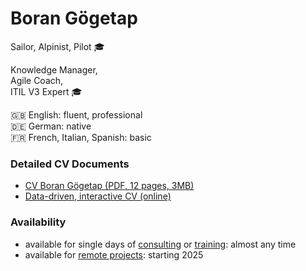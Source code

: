 # Boran Gögetap

Sailor, Alpinist, Pilot 🎓

Knowledge Manager,<br>
Agile Coach,<br>
ITIL V3 Expert 🎓

🇬🇧 English: fluent, professional<br>
🇩🇪 German: native<br>
🇫🇷 French, Italian, Spanish: basic

### Detailed CV Documents

* [CV Boran Gögetap (PDF, 12 pages, 3MB)](/cv/CV_Boran_Goegetap.pdf)
* [Data-driven, interactive CV (online)](https://bogo.observablehq.cloud/1/cv)

### Availability

+ available for single days of [consulting](https://goegetap.atlassian.net/servicedesk/customer/portal/1/group/14/create/56) or [training](https://goegetap.atlassian.net/servicedesk/customer/portal/1/group/14/create/19): almost any time
+ available for [remote projects](https://goegetap.atlassian.net/servicedesk/customer/portal/1/group/14/create/20): starting 2025

